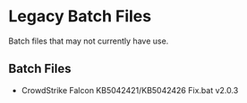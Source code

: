 # Legacy Batch Files
Batch files that may not currently have use.

## Batch Files
- CrowdStrike Falcon KB5042421/KB5042426 Fix.bat v2.0.3

